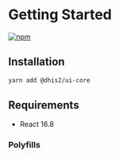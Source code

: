 # Getting Started

[![npm](https://img.shields.io/npm/v/@dhis2/ui-core.svg)](https://www.npmjs.com/package/@dhis2/ui-core)

## Installation

```bash
yarn add @dhis2/ui-core
```

## Requirements

-   React 16.8

### Polyfills

[](_polyfills.md ':include')
